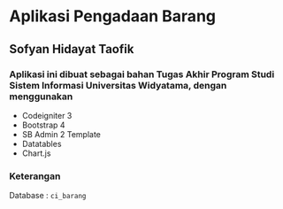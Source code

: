 # Aplikasi Pengadaan Barang<br/>

## Sofyan Hidayat Taofik<br/>

### Aplikasi ini dibuat sebagai bahan Tugas Akhir Program Studi Sistem Informasi Universitas Widyatama, dengan menggunakan

- Codeigniter 3
- Bootstrap 4
- SB Admin 2 Template
- Datatables
- Chart.js

### Keterangan <br/>

Database : <code>ci_barang</code><br/>
<br/>
